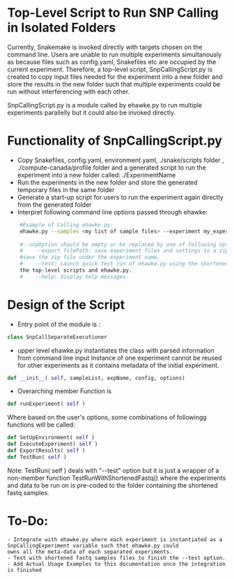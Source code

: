 Top-Level Script to Run SNP Calling in Isolated Folders
============================
Currently, Snakemake is invoked directly with targets chosen on the command line. Users are unable to run multiple experiments simultanously as
because files such as config.yaml, Snakefiles etc are occupied by the current experiment. Therefore, a top-level script, SnpCallingScript.py is created to copy input files
needed for the experiment into a new folder and store the results in the new folder such that multiple experiments could be run without interferencing with 
each other.

SnpCallingScript.py is a module called by ehawke.py to run multiple experiments parallelly but it could also be invoked directly.

Functionality of SnpCallingScript.py
==============================
  - Copy Snakefiles, config.yaml, environment.yaml, ./snake/scripts folder , ./compute-canada/profile folder and a generated script to run the experiment into a new folder called:
  ./ExperimentName
  - Run the experiments in the new folder and store the generated temporary files in the same folder
  - Generate a start-up script for users to run the experiment again directly from the generated folder
  - Interpret following command line options passed through ehawke:
```bash
    #Example of Calling ehawke.py:
    ehawke.py --samples <my list of sample files> --experiment my_experiment_name --config <my config> --snpOption
    
    #--snpOption should be empty or be replaced by one of following options:
    #    --export filePath: save experiment files and settings to a zip file with filePath specified. If no path filePath presents, 
    #save the zip file under the experiment name.
    #    --test: Launch quick test run of ehawke.py using the shortened fastq samples previously stored to verify the sanity of 
    the top-level scripts and ehawke.py.
    #    --help: display help messages  
```
Design of the Script
===============================
  - Entry point of the module is : 
  ```python
  class SnpCallSeparateExecutioner
  ```
  - upper level ehawke.py instantiates the class with parsed information from command line input
    Instance of one experiment cannot be reused for other experiments as it contains metadata of the initial experiment.
  ```python
  def __init__( self, sampleList, expName, config, options)
  ```
  - Overarching member Function is 
  ```python
  def runExperiment( self )
  ```
  Where based on the user's options, some combinations of followingg functions will be called:
  ```python
  def SetUpEnvironment( self )
  def ExecuteExperiment( self )
  def ExportResults( self )
  def TestRun( self )
  ```
  Note: TestRun( self ) deals with "--test" option but it is just a wrapper of a non-member function TestRunWithShortenedFastq() where
  the experiments and data to be run on is pre-coded to the folder containing the shortened fastq samples.
  
To-Do:
================================
    - Integrate with ehawke.py where each experiment is instantiated as a SnpCallingExperiment variable such that ehawke.py could
    owns all the meta-data of each separated experiments.
    - Test with shortened fastq samples files to finish the --test option.
    - Add Actual Usage Examples to this documentation once the integration is finished
